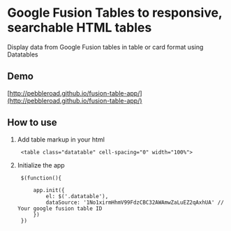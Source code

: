 # Google Fusion Tables to responsive, searchable HTML tables

Display data from Google Fusion tables in table or card format using Datatables

## Demo

[http://pebbleroad.github.io/fusion-table-app/](http://pebbleroad.github.io/fusion-table-app/)

## How to use

1. Add table markup in your html

        <table class="datatable" cell-spacing="0" width="100%">
    

2. Initialize the app

        $(function(){

            app.init({
                el: $('.datatable'),
                dataSource: '1No1xirmHhmV99FdzCBC32AWAmwZaLuEZ2qAxhUA' // Your google fusion table ID
            })
        })
